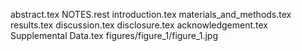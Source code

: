 abstract.tex
NOTES.rest
introduction.tex
materials_and_methods.tex
results.tex
discussion.tex
disclosure.tex
acknowledgement.tex
Supplemental Data.tex
figures/figure_1/figure_1.jpg